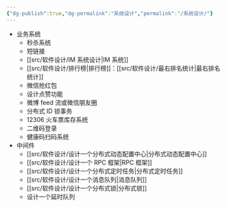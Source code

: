 ```yaml
---
{"dg-publish":true,"dg-permalink":"系统设计","permalink":"/系统设计/"}
---
```



- 业务系统
	- 秒杀系统
	- 短链接
	- [[src/软件设计/IM 系统设计\|IM 系统]]
	- [[src/软件设计/排行榜\|排行榜]]：[[src/软件设计/最右排名统计\|最右排名统计]]
	- 微信抢红包
	- 设计点赞功能
	- 微博 feed 流或微信朋友圈
	- 分布式 ID 锁事务
	- 12306 火车票库存系统
	- 二维码登录
	- 健康码扫码系统
- 中间件
	- [[src/软件设计/设计一个分布式动态配置中心\|分布式动态配置中心]]
	- [[src/软件设计/设计一个 RPC 框架\|RPC 框架]]
	- [[src/软件设计/设计一个分布式定时任务\|分布式定时任务]]
	- [[src/软件设计/设计一个消息队列\|消息队列]]
	- [[src/软件设计/设计一个分布式锁\|分布式锁]]
	- 设计一个延时队列